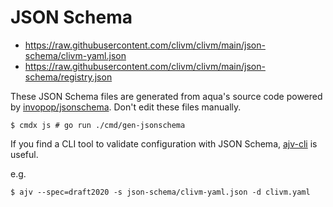 # JSON Schema

* https://raw.githubusercontent.com/clivm/clivm/main/json-schema/clivm-yaml.json
* https://raw.githubusercontent.com/clivm/clivm/main/json-schema/registry.json

These JSON Schema files are generated from aqua's source code powered by [invopop/jsonschema](https://github.com/invopop/jsonschema).
Don't edit these files manually.

```console
$ cmdx js # go run ./cmd/gen-jsonschema
```

If you find a CLI tool to validate configuration with JSON Schema,
[ajv-cli](https://ajv.js.org/packages/ajv-cli.html) is useful.

e.g.

```console
$ ajv --spec=draft2020 -s json-schema/clivm-yaml.json -d clivm.yaml
```

